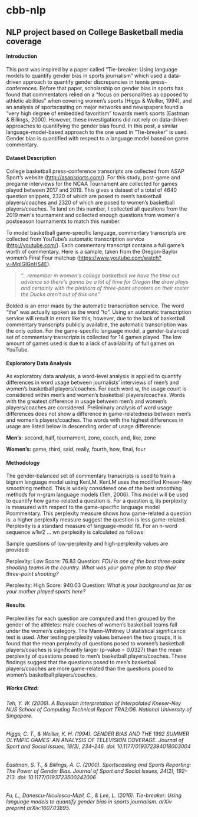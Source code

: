 # cbb-nlp
## NLP project based on College Basketball media coverage

#### Introduction

This post was inspired by a paper called “Tie-breaker: Using language models to quantify gender bias in sports journalism” which used a data-driven approach to quantify gender discrepancies in tennis press-conferences. Before that paper, scholarship on gender bias in sports has found that commentators relied on a “focus on personalities as opposed to athletic abilities” when covering women’s sports (Higgs & Weiller, 1994), and an analysis of sportscasting on major networks and newspapers found a “very high degree of embedded favoritism” towards men’s sports (Eastman & Billings, 2000). However, these investigations did not rely on data-driven approaches to quantifying the gender bias found. In this post, a similar language-model-based approach to the one used in “Tie-breaker” is used. Gender bias is quantified with respect to a language model based on game commentary. 

#### Dataset Description

College basketball press-conference transcripts are collected from ASAP Sport’s website (http://asapsports.com/). For this study, post-game and pregame interviews for the NCAA Tournament are collected for games played between 2017 and 2019. This gives a dataset of a total of 4640 question snippets, 2320 of which are posed to men’s basketball players/coaches and 2320 of which are posed to women’s basketball players/coaches. To land on this number, I collected all questions from the 2019 men's tournament and collected enough questions from women's postseason tournaments to match this number. 
	
To model basketball game-specific language, commentary transcripts are collected from YouTube’s automatic transcription service (http://youtube.com/). Each commentary transcript contains a full game’s worth of commentary. Here is a sample, taken from the Oregon-Baylor women’s Final Four matchup (https://www.youtube.com/watch?v=MqIGIGnHS4E). 

>*“...remember in women's college basketball we have the time out advance so there's gonna be a lot of time for Oregon **the** draw plays and certainly with the plethora of three-point shooters on their roster the Ducks aren't out of this one”*

Bolded is an error made by the automatic transcription service. The word “the” was actually spoken as the word “to”. Using an automatic transcription service will result in errors like this; however, due to the lack of basketball commentary transcripts publicly available, the automatic transcription was the only option. For the game-specific language model, a gender-balanced set of commentary transcripts is collected for 14 games played. The low amount of games used is due to a lack of availability of full games on YouTube. 

#### Exploratory Data Analysis

As exploratory data analysis, a word-level analysis is applied to quantify differences in word usage between journalists’ interviews of men’s and women’s basketball players/coaches. For each word w, the usage count is considered within men’s and women’s basketball players/coaches. Words with the greatest difference in usage between men’s and women’s players/coaches are considered. Preliminary analysis of word usage differences does not show a difference in game-relatedness between men’s and women’s players/coaches. The words with the highest differences in usage are listed below in descending order of usage difference: 

**Men’s:** second, half, tournament, zone, coach, and, like, zone

**Women’s:** game, third, said, really, fourth, how, final, four

#### Methodology

The gender-balanced set of commentary transcripts is used to train a bigram language model using KenLM. KenLM uses the modified Kneser-Ney smoothing method. This is widely considered one of the best smoothing methods for n-gram language models (Teh, 2006). This model will be used to quantify how game-related a question is. 
For a question q, its perplexity is measured with respect to the game-specific language model Pcommentary. This perplexity measure shows how game-related a question is: a higher perplexity measure suggest the question is less game-related. Perplexity is a standard measure of language-model fit. For an n-word sequence w1w2 … wn perplexity is calculated as follows:

Sample questions of low-perplexity and high-perplexity values are provided:

Perplexity: Low
Score: 76.83
Question: *FDU is one of the best three-point shooting teams in the country. What was your game plan to stop their three-point shooting?*

Perplexity: High
Score: 940.03
Question: *What is your background as far as your mother played sports here?*

#### Results

Perplexities for each question are computed and then grouped by the gender of the athletes: male coaches of women’s basketball teams fall under the women’s category. The Mann-Whitney U statistical significance test is used. After testing perplexity values between the two groups, it is found that the mean perplexity of questions posed to women’s basketball players/coaches is significantly larger (p-value = 0.0327) than the mean perplexity of questions posed to men’s basketball players/coaches. These findings suggest that the questions posed to men’s basketball players/coaches are more game-related than the questions posed to women’s basketball players/coaches. 

##### Works Cited: 

###### Teh, Y. W. (2006). A Bayesian Interpretation of Interpolated Kneser-Ney NUS School of Computing Technical Report TRA2/06. National University of Singapore.

###### Higgs, C. T., & Weiller, K. H. (1994). GENDER BIAS AND THE 1992 SUMMER OLYMPIC GAMES: AN ANALYSIS OF TELEVISION COVERAGE. Journal of Sport and Social Issues, 18(3), 234–246. doi: 10.1177/019372394018003004 

###### Eastman, S. T., & Billings, A. C. (2000). Sportscasting and Sports Reporting: The Power of Gender Bias. Journal of Sport and Social Issues, 24(2), 192–213. doi: 10.1177/0193723500242006

###### Fu, L., Danescu-Niculescu-Mizil, C., & Lee, L. (2016). Tie-breaker: Using language models to quantify gender bias in sports journalism. arXiv preprint arXiv:1607.03895.
